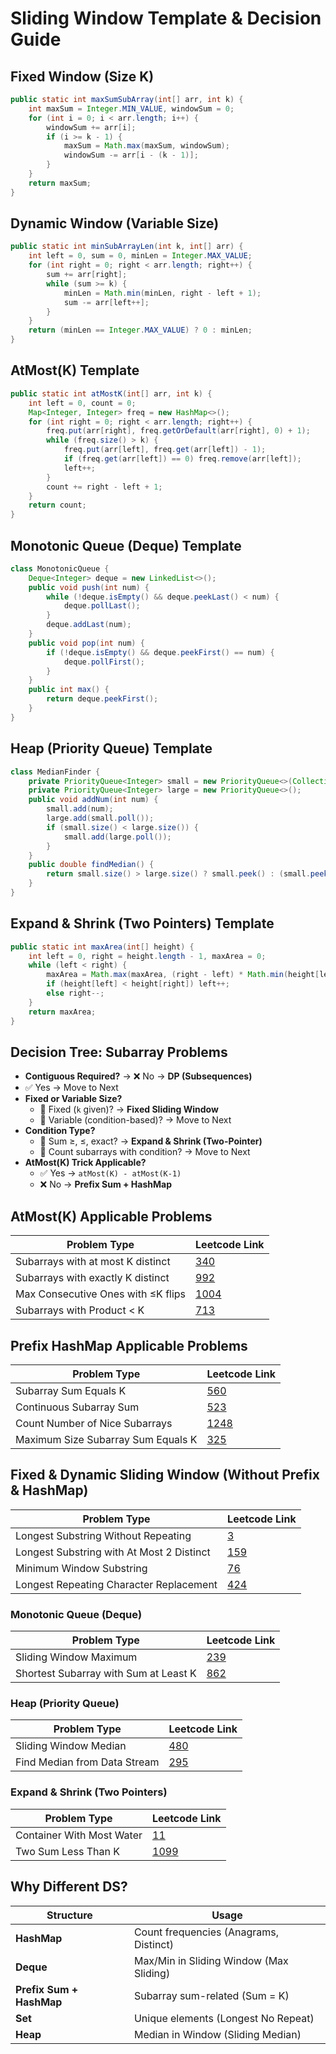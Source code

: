 # Sliding Window Template & Decision Guide

## Fixed Window (Size K)

```java
public static int maxSumSubArray(int[] arr, int k) {
    int maxSum = Integer.MIN_VALUE, windowSum = 0;
    for (int i = 0; i < arr.length; i++) {
        windowSum += arr[i];
        if (i >= k - 1) {
            maxSum = Math.max(maxSum, windowSum);
            windowSum -= arr[i - (k - 1)];
        }
    }
    return maxSum;
}
```

## Dynamic Window (Variable Size)

```java
public static int minSubArrayLen(int k, int[] arr) {
    int left = 0, sum = 0, minLen = Integer.MAX_VALUE;
    for (int right = 0; right < arr.length; right++) {
        sum += arr[right];
        while (sum >= k) {
            minLen = Math.min(minLen, right - left + 1);
            sum -= arr[left++];
        }
    }
    return (minLen == Integer.MAX_VALUE) ? 0 : minLen;
}
```

## AtMost(K) Template

```java
public static int atMostK(int[] arr, int k) {
    int left = 0, count = 0;
    Map<Integer, Integer> freq = new HashMap<>();
    for (int right = 0; right < arr.length; right++) {
        freq.put(arr[right], freq.getOrDefault(arr[right], 0) + 1);
        while (freq.size() > k) {
            freq.put(arr[left], freq.get(arr[left]) - 1);
            if (freq.get(arr[left]) == 0) freq.remove(arr[left]);
            left++;
        }
        count += right - left + 1;
    }
    return count;
}
```

## Monotonic Queue (Deque) Template

```java
class MonotonicQueue {
    Deque<Integer> deque = new LinkedList<>();
    public void push(int num) {
        while (!deque.isEmpty() && deque.peekLast() < num) {
            deque.pollLast();
        }
        deque.addLast(num);
    }
    public void pop(int num) {
        if (!deque.isEmpty() && deque.peekFirst() == num) {
            deque.pollFirst();
        }
    }
    public int max() {
        return deque.peekFirst();
    }
}
```

## Heap (Priority Queue) Template

```java
class MedianFinder {
    private PriorityQueue<Integer> small = new PriorityQueue<>(Collections.reverseOrder());
    private PriorityQueue<Integer> large = new PriorityQueue<>();
    public void addNum(int num) {
        small.add(num);
        large.add(small.poll());
        if (small.size() < large.size()) {
            small.add(large.poll());
        }
    }
    public double findMedian() {
        return small.size() > large.size() ? small.peek() : (small.peek() + large.peek()) / 2.0;
    }
}
```

## Expand & Shrink (Two Pointers) Template

```java
public static int maxArea(int[] height) {
    int left = 0, right = height.length - 1, maxArea = 0;
    while (left < right) {
        maxArea = Math.max(maxArea, (right - left) * Math.min(height[left], height[right]));
        if (height[left] < height[right]) left++;
        else right--;
    }
    return maxArea;
}
```

## Decision Tree: Subarray Problems

- **Contiguous Required?** → ❌ No → **DP (Subsequences)**
- ✅ Yes → Move to Next
- **Fixed or Variable Size?**
  - 🔹 Fixed (`k` given)? → **Fixed Sliding Window**
  - 🔹 Variable (condition-based)? → Move to Next
- **Condition Type?**
  - 🔸 Sum ≥, ≤, exact? → **Expand & Shrink (Two-Pointer)**
  - 🔸 Count subarrays with condition? → Move to Next
- **AtMost(K) Trick Applicable?**
  - ✅ Yes → `atMost(K) - atMost(K-1)`
  - ❌ No → **Prefix Sum + HashMap**

## AtMost(K) Applicable Problems

| Problem Type                       | Leetcode Link                                                                              |
| ---------------------------------- | ------------------------------------------------------------------------------------------ |
| Subarrays with at most K distinct  | [340](https://leetcode.com/problems/longest-substring-with-at-most-k-distinct-characters/) |
| Subarrays with exactly K distinct  | [992](https://leetcode.com/problems/subarrays-with-k-different-integers/)                  |
| Max Consecutive Ones with ≤K flips | [1004](https://leetcode.com/problems/max-consecutive-ones-iii/)                            |
| Subarrays with Product < K         | [713](https://leetcode.com/problems/subarray-product-less-than-k/)                         |

## Prefix HashMap Applicable Problems

| Problem Type                       | Leetcode Link                                                            |
| ---------------------------------- | ------------------------------------------------------------------------ |
| Subarray Sum Equals K              | [560](https://leetcode.com/problems/subarray-sum-equals-k/)              |
| Continuous Subarray Sum            | [523](https://leetcode.com/problems/continuous-subarray-sum/)            |
| Count Number of Nice Subarrays     | [1248](https://leetcode.com/problems/count-number-of-nice-subarrays/)    |
| Maximum Size Subarray Sum Equals K | [325](https://leetcode.com/problems/maximum-size-subarray-sum-equals-k/) |

## Fixed & Dynamic Sliding Window (Without Prefix & HashMap)

| Problem Type                           | Leetcode Link                                                                         |
| -------------------------------------- | ------------------------------------------------------------------------------------- |
| Longest Substring Without Repeating    | [3](https://leetcode.com/problems/longest-substring-without-repeating-characters/)   |
| Longest Substring with At Most 2 Distinct | [159](https://leetcode.com/problems/longest-substring-with-at-most-two-distinct-characters/) |
| Minimum Window Substring               | [76](https://leetcode.com/problems/minimum-window-substring/)                         |
| Longest Repeating Character Replacement | [424](https://leetcode.com/problems/longest-repeating-character-replacement/)         |

### Monotonic Queue (Deque)
| Problem Type                        | Leetcode Link                                                                        |
| ----------------------------------- | ----------------------------------------------------------------------------------- |
| Sliding Window Maximum              | [239](https://leetcode.com/problems/sliding-window-maximum/)                       |
| Shortest Subarray with Sum at Least K | [862](https://leetcode.com/problems/shortest-subarray-with-sum-at-least-k/)       |

### Heap (Priority Queue)
| Problem Type                        | Leetcode Link                                                                      |
| ----------------------------------- | --------------------------------------------------------------------------------- |
| Sliding Window Median               | [480](https://leetcode.com/problems/sliding-window-median/)                      |
| Find Median from Data Stream        | [295](https://leetcode.com/problems/find-median-from-data-stream/)                |

### Expand & Shrink (Two Pointers)
| Problem Type                        | Leetcode Link                                                                      |
| ----------------------------------- | --------------------------------------------------------------------------------- |
| Container With Most Water           | [11](https://leetcode.com/problems/container-with-most-water/)                    |
| Two Sum Less Than K                 | [1099](https://leetcode.com/problems/two-sum-less-than-k/)                        |

## Why Different DS?

| Structure                | Usage                                   |
| ------------------------ | --------------------------------------- |
| **HashMap**              | Count frequencies (Anagrams, Distinct)  |
| **Deque**                | Max/Min in Sliding Window (Max Sliding) |
| **Prefix Sum + HashMap** | Subarray sum-related (Sum = K)          |
| **Set**                  | Unique elements (Longest No Repeat)     |
| **Heap**                 | Median in Window (Sliding Median)       |


